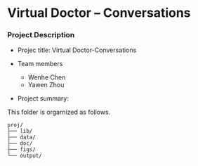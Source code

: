 # Virtual Doctor – Conversations

### Project Description

+ Projec title: Virtual Doctor-Conversations
+ Team members
	+ Wenhe Chen
	+ Yawen Zhou

+ Project summary:


 This folder is orgarnized as follows.

```
proj/
├── lib/
├── data/
├── doc/
├── figs/
└── output/
```


